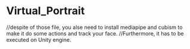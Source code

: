 # Virtual_Portrait
//despite of those file, you alse need to install mediapipe and cubism to make it do some actions and track your face.
//Furthermore, it has to be executed on Unity engine.
